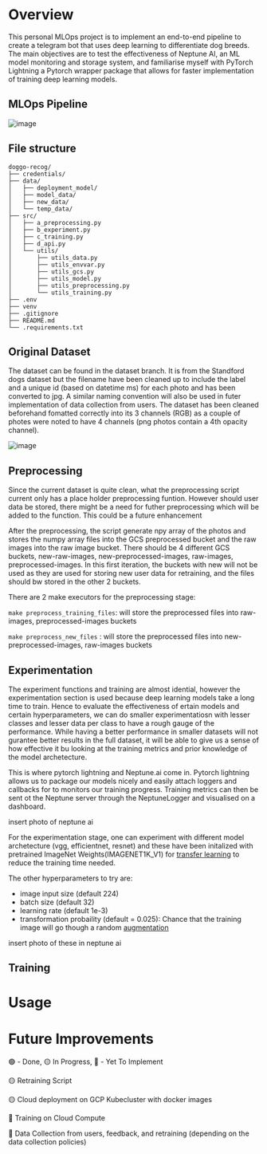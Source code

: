 # Overview
This personal MLOps project is to implement an end-to-end pipeline to create a telegram bot that uses deep learning to differentiate dog breeds.
The main objectives are to test the effectiveness of Neptune AI, an ML model monitoring and storage system, and familiarise myself with PyTorch Lightning a Pytorch wrapper package that allows for faster implementation of training deep learning models.

## MLOps Pipeline
![image](https://github.com/josiah-chua/doggo-recog/assets/81459293/8d391a96-ec36-4b51-b1c9-b8c160c4ade7)


## File structure
```
doggo-recog/
├── credentials/
├── data/
│   ├── deployment_model/
│   ├── model_data/
│   ├── new_data/
│   └── temp_data/
├── src/
│   ├── a_preprocessing.py
│   ├── b_experiment.py
│   ├── c_training.py
│   ├── d_api.py
│   └── utils/
│       ├── utils_data.py
│       ├── utils_envvar.py
│       ├── utils_gcs.py
│       ├── utils_model.py
│       ├── utils_preprocessing.py
│       └── utils_training.py
├── .env
├── venv
├── .gitignore
├── README.md
└── .requirements.txt
```

## Original Dataset
The dataset can be found in the dataset branch. It is from the Standford dogs dataset but the filename have been cleaned up to include the label and a unique id (based on datetime ms) for each photo and has been converted to jpg.
A similar naming convention will also be used in futer implementation of data collection from users.
The dataset has been cleaned beforehand fomatted correctly into its 3 channels (RGB) as a couple of photes were noted to have 4 channels (png photos contain a 4th opacity channel).

![image](https://github.com/josiah-chua/doggo-recog/assets/81459293/12ce3fed-7e08-4f2a-a8df-e8be1476350e)


## Preprocessing
Since the current dataset is quite clean, what the preprocessing script current only has a place holder preprocessing funtion. However should user data be stored, there might be a need for futher preprocessing which will be added to the function. This could be a future enhancement


After the preprocessing, the script generate npy array of the photos and stores the numpy array files into the GCS preprocessed bucket and the raw images into the raw image bucket. There should be 4 different GCS buckets, new-raw-images, new-preprocessed-images, raw-images, preprocessed-images. In this first iteration, the buckets with new will not be used as they are used for storing new user data for retraining, and the files should bw stored in the other 2 buckets. 


There are 2 make executors for the preprocessing stage:


```make preprocess_training_files```: will store the preprocessed files into  raw-images, preprocessed-images buckets


```make preprocess_new_files``` : will store the preprocessed files into new-preprocessed-images, raw-images buckets

## Experimentation
The experiment functions and training are almost idential, however the experimentation section is used because deep learning models take a long time to train. Hence to evaluate the effectiveness of ertain models and certain hyperparameters, we can do smaller experimentatiosn with lesser classes and lesser data per class to have a rough gauge of the performance. While having a better performance in smaller datasets will not gurantee better results in the full dataset, it will be able to give us a sense of how effective it bu looking at the training metrics and prior knowledge of the model archetecture.

This is where pytorch lightning and Neptune.ai come in. Pytorch lightning allows us to package our models nicely and easily attach loggers and callbacks for to monitors our training progress. Training metrics can then be sent ot the Neptune server through the NeptuneLogger and visualised on a dashboard.

insert photo of neptune ai

For the experimentation stage, one can experiment with different model archetecture (vgg, efficientnet, resnet) and these have been initalized with pretrained ImageNet Weights(IMAGENET1K_V1) for [transfer learning](https://machinelearningmastery.com/transfer-learning-for-deep-learning/) to reduce the training time needed.

The other hyperparameters to try are:
- image input size (default 224)
- batch size (default 32)
- learning rate (default 1e-3)
- transformation probaility (default = 0.025): Chance that the training image will go though a random [augmentation](https://pytorch.org/vision/stable/transforms.html)



insert photo of these in neptune ai

## Training




# Usage





# 

# Future Improvements
:green_circle: - Done, :yellow_circle: In Progress, :red_circle: - Yet To Implement

:yellow_circle: Retraining Script

:yellow_circle: Cloud deployment on GCP Kubecluster with docker images

:red_circle: Training on Cloud Compute

:red_circle: Data Collection from users, feedback, and retraining (depending on the data collection policies)
